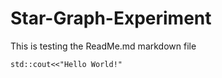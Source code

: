 # Star-Graph-Experiment
This is testing the ReadMe.md markdown file

```{cpp}
std::cout<<"Hello World!"
```
